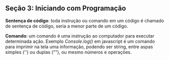 ## Seção 3: Iniciando com Programação

**Sentença de código**: toda instrução ou comando em um código é chamado de sentença de código, seria a menor parte de um código.

**Comando**: um comando é uma instrução ao computador para executar determinada ação.
Exemplo _Console.log()_ em javascript é um comando para imprimir na tela uma informação, podendo ser string, entre aspas simples ('') ou duplas (""), ou mesmo números e operações.